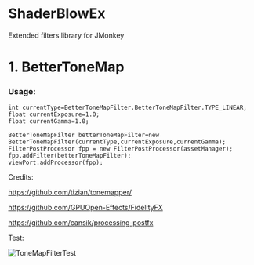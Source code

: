 # ShaderBlowEx
Extended filters library for JMonkey

# 1. BetterToneMap

### Usage:
```
int currentType=BetterToneMapFilter.BetterToneMapFilter.TYPE_LINEAR;
float currentExposure=1.0;
float currentGamma=1.0;

BetterToneMapFilter betterToneMapFilter=new BetterToneMapFilter(currentType,currentExposure,currentGamma);
FilterPostProcessor fpp = new FilterPostProcessor(assetManager);
fpp.addFilter(betterToneMapFilter);
viewPort.addProcessor(fpp);
```


Credits:

https://github.com/tizian/tonemapper/

https://github.com/GPUOpen-Effects/FidelityFX

https://github.com/cansik/processing-postfx

Test:

![ToneMapFilterTest](../master/img/BetterToneMapFilter.jpg)

